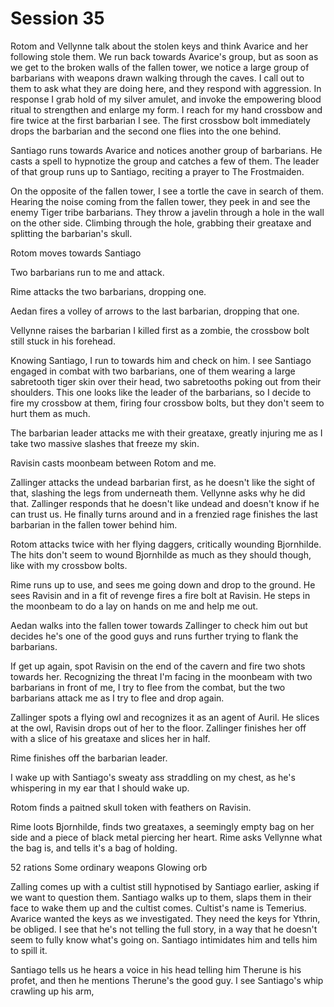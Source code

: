 # Session 35
Rotom and Vellynne talk about the stolen keys and think Avarice and her following stole them. We run back towards Avarice's group, but as soon as we get to the broken walls of the fallen tower, we notice a large group of barbarians with weapons drawn walking through the caves. I call out to them to ask what they are doing here, and they respond with aggression. In response I grab hold of my silver amulet, and invoke the empowering blood ritual to strengthen and enlarge my form. I reach for my hand crossbow and fire twice at the first barbarian I see. The first crossbow bolt immediately drops the barbarian and the second one flies into the one behind.

Santiago runs towards Avarice and notices another group of barbarians. He casts a spell to hypnotize the group and catches a few of them. The leader of that group runs up to Santiago, reciting a prayer to The Frostmaiden.

On the opposite of the fallen tower, I see a tortle  the cave in search of them. Hearing the noise coming from the fallen tower, they peek in and see the enemy Tiger tribe barbarians. They throw a javelin through a hole in the wall on the other side. Climbing through the hole, grabbing their greataxe and splitting the barbarian's skull.

Rotom moves towards Santiago

Two barbarians run to me and attack.

Rime attacks the two barbarians, dropping one.

Aedan fires a volley of arrows to the last barbarian, dropping that one.

Vellynne raises the barbarian I killed first as a zombie, the crossbow bolt still stuck in his forehead.

Knowing Santiago, I run to towards him and check on him. I see Santiago engaged in combat with two barbarians, one of them wearing a large sabretooth tiger skin over their head, two sabretooths poking out from their shoulders. This one looks like the leader of the barbarians, so I decide to fire my crossbow at them, firing four crossbow bolts, but they don't seem to hurt them as much.

The barbarian leader attacks me with their greataxe, greatly injuring me as I take two massive slashes that freeze my skin.

Ravisin casts moonbeam between Rotom and me.

Zallinger attacks the undead barbarian first, as he doesn't like the sight of that, slashing the legs from underneath them. Vellynne asks why he did that. Zallinger responds that he doesn't like undead and doesn't know if he can trust us. He finally turns around and in a frenzied rage finishes the last barbarian in the fallen tower behind him.

Rotom attacks twice with her flying daggers, critically wounding Bjornhilde. The hits don't seem to wound Bjornhilde as much as they should though, like with my crossbow bolts.

Rime runs up to use, and sees me going down and drop to the ground. He sees Ravisin and in a fit of revenge fires a fire bolt at Ravisin. He steps in the moonbeam to do a lay on hands on me and help me out.

Aedan walks into the fallen tower towards Zallinger to check him out but decides he's one of the good guys and runs further trying to flank the barbarians.

If get up again, spot Ravisin on the end of the cavern and fire two shots towards her. Recognizing the threat I'm facing in the moonbeam with two barbarians in front of me, I try to flee from the combat, but the two barbarians attack me as I try to flee and drop again.

Zallinger spots a flying owl and recognizes it as an agent of Auril. He slices at the owl, Ravisin drops out of her to the floor. Zallinger finishes her off with a slice of his greataxe and slices her in half.

Rime finishes off the barbarian leader.

I wake up with Santiago's sweaty ass straddling on my chest, as he's whispering in my ear that I should wake up. 

Rotom finds a paitned skull token with feathers on Ravisin.

Rime loots Bjornhilde, finds two greataxes, a seemingly empty bag on her side and a piece of black metal piercing her heart. Rime asks Vellynne what the bag is, and tells it's a bag of holding.

52 rations
Some ordinary weapons
Glowing orb

Zalling comes up with a cultist still hypnotised by Santiago earlier, asking if we want to question them. Santiago walks up to them, slaps them in their face to wake them up and the cultist comes. Cultist's name is Temerius. Avarice wanted the keys as we investigated. They need the keys for Ythrin, be obliged. I see that he's not telling the full story, in a way that he doesn't seem to fully know what's going on. Santiago intimidates him and tells him to spill it.

Santiago tells us he hears a voice in his head telling him Therune is his profet, and then he mentions Therune's the good guy. I see Santiago's whip crawling up his arm, 